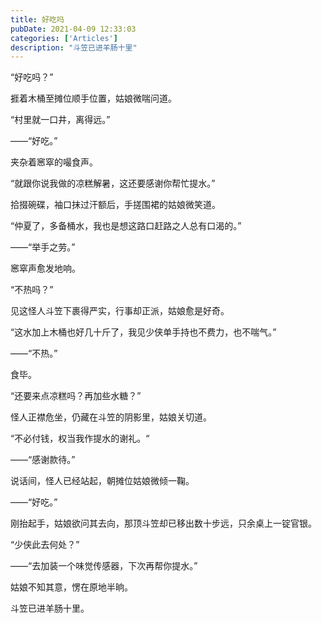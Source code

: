 ```yaml
---
title: 好吃吗
pubDate: 2021-04-09 12:33:03
categories: ['Articles']
description: "斗笠已进羊肠十里"
---
```


“好吃吗？”

捱着木桶至摊位顺手位置，姑娘微喘问道。

“村里就一口井，离得远。”

——“好吃。”
<!--more-->
夹杂着窸窣的嘬食声。

“就跟你说我做的凉糕解暑，这还要感谢你帮忙提水。”

拾掇碗碟，袖口抹过汗额后，手搓围裙的姑娘微笑道。

“仲夏了，多备桶水，我也是想这路口赶路之人总有口渴的。”

——“举手之劳。”

窸窣声愈发地响。

“不热吗？”

见这怪人斗笠下裹得严实，行事却正派，姑娘愈是好奇。

“这水加上木桶也好几十斤了，我见少侠单手持也不费力，也不喘气。”

——“不热。”

食毕。

“还要来点凉糕吗？再加些水糖？”

怪人正襟危坐，仍藏在斗笠的阴影里，姑娘关切道。

“不必付钱，权当我作提水的谢礼。“

——“感谢款待。”

说话间，怪人已经站起，朝摊位姑娘微倾一鞠。

——“好吃。”

刚抬起手，姑娘欲问其去向，那顶斗笠却已移出数十步远，只余桌上一锭官银。

“少侠此去何处？”

——“去加装一个味觉传感器，下次再帮你提水。”

姑娘不知其意，愣在原地半晌。

斗笠已进羊肠十里。
